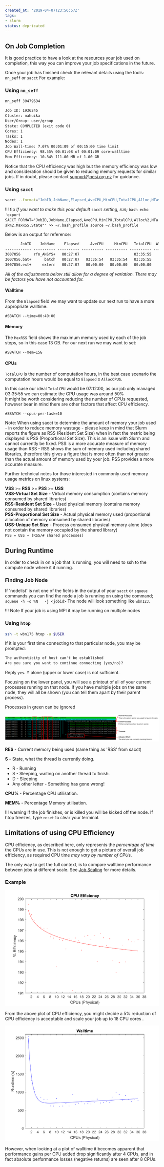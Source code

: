 ```yaml
---
created_at: '2019-04-07T23:56:57Z'
tags:
- slurm
status: depricated
---
```


## On Job Completion

It is good practice to have a look at the resources your job used on
completion, this way you can improve your job specifications in the
future.

Once your job has finished check the relevant details using the tools:
`nn_seff` or `sacct` For example:  

### Using `nn_seff`

```bash
nn_seff 30479534
```

```txt
Job ID: 1936245
Cluster: mahuika
User/Group: user/group
State: COMPLETED (exit code 0)
Cores: 1
Tasks: 1
Nodes: 1
Job Wall-time: 7.67% 00:01:09 of 00:15:00 time limit
CPU Efficiency: 98.55% 00:01:08 of 00:01:09 core-walltime
Mem Efficiency: 10.84% 111.00 MB of 1.00 GB
```

Notice that the CPU efficiency was high but the memory efficiency was low and consideration should be given to reducing memory requests
for similar jobs. If in doubt, please contact [support@nesi.org.nz](mailto:support@nesi.org.nz) for guidance.

### Using `sacct`

```bash
sacct --format="JobID,JobName,Elapsed,AveCPU,MinCPU,TotalCPU,Alloc,NTask,MaxRSS,State" -j <jobid>
```

!!! tip
     *If you want to make this your default* `sacct` *setting, run;*
     ```bash
     echo 'export SACCT_FORMAT="JobID,JobName,Elapsed,AveCPU,MinCPU,TotalCPU,Alloc%2,NTask%2,MaxRSS,State"' >> ~/.bash_profile
     source ~/.bash_profile
     ```

Below is an output for reference:

```txt
       JobID    JobName    Elapsed     AveCPU     MinCPU   TotalCPU  AllocCPUS   NTasks     MaxRSS      State
------------ ---------- ---------- ---------- ---------- ---------- ---------- -------- ---------- ----------
3007056      rfm_ANSYS+   00:27:07                         03:35:55         16                      COMPLETED
3007056.bat+      batch   00:27:07   03:35:54   03:35:54   03:35:55         16        1  13658349K  COMPLETED
3007056.ext+     extern   00:27:07   00:00:00   00:00:00   00:00:00         16        1        89K  COMPLETED
```

*All of the adjustments below still allow for a degree of variation.
There may be factors you have not accounted for.*

#### Walltime

From the `Elapsed` field we may want to update our next run to have a
more appropriate walltime.

``` sl
#SBATCH --time=00:40:00
```

#### Memory

The `MaxRSS` field shows the maximum memory used by each of the job
steps, so in this case 13 GB. For our next run we may want to set:

``` sl
#SBATCH --mem=15G
```

#### CPUs

`TotalCPU` is the number of computation hours, in the best case scenario
the computation hours would be equal to `Elapsed` x `AllocCPUS`.

In this case our ideal `TotalCPU` would be 07:12:00, as our job only
managed 03:35:55 we can estimate the CPU usage was around 50%  
It might be worth considering reducing the number of CPUs requested,
however bear in mind there are other factors that affect CPU efficiency.

``` sl
#SBATCH --cpus-per-task=10
```

Note: When using sacct to determine the amount of memory your job used -
in order to reduce memory wastage - please keep in mind that Slurm
reports the figure as RSS (Resident Set Size) when in fact the metric
being displayed is PSS (Proportional Set Size). This is an issue with
Slurm and cannot currently be fixed. PSS is a more accurate measure of
memory usage than RSS - RSS shows the sum of memory used including
shared libraries, therefore this gives a figure that is more often than
not greater than the actual amount of memory used by your job. PSS
provides a more accurate measure.

Further technical notes for those interested in commonly used memory
usage metrics on linux systems:

**VSS** &gt;= **RSS** &gt;= **PSS** &gt;= **USS**  
**VSS-Virtual Set Size** - Virtual memory consumption (contains memory
consumed by shared libraries)  
**RSS-Resident Set Size** - Used physical memory (contains memory
consumed by shared libraries)  
**PSS-Proportional Set Size** - Actual physical memory used
(proportional allocation of memory consumed by shared libraries)  
**USS-Unique Set Size** - Process consumed physical memory alone (does
not contain the memory occupied by the shared library)  
`PSS = USS + (RSS/# shared processes)`

## During Runtime

In order to check in on a job that is running, you will need to ssh to
the compute node where it it running.

### Finding Job Node

If 'nodelist' is not one of the fields in the output of your `sacct` or
`squeue` commands you can find the node a job is running on using the
command; `squeue -h -o %N   -j <jobid>` The node will look something
like `wbn123`.

!!! Note
     If your job is using MPI it may be running on multiple nodes

### Using `htop`

```bash
ssh -t wbn175 htop -u $USER
```

If it is your first time connecting to that particular node, you may be
prompted:

```txt
The authenticity of host can't be established 
Are you sure you want to continue connecting (yes/no)?
```

Reply `yes`. Y alone (upper or lower case) is not sufficient.

Focusing on the lower panel, you will see a printout of all of your
current processes running on that node. If you have multiple jobs on the
same node, they will all be shown (you can tell them apart by their
parent process).

Processes in green can be ignored

![how\_to\_read\_htop.png](../../assets/images/Finding_Job_Efficiency.png)

**RES** - Current memory being used (same thing as 'RSS' from sacct)

**S** - State, what the thread is currently doing.

- R - Running
- S - Sleeping, waiting on another thread to finish.
- D - Sleeping
- Any other letter - Something has gone wrong!

**CPU%** - Percentage CPU utilisation.

**MEM%** - Percentage Memory utilisation.

!!! warning
     If the job finishes, or is killed you will be kicked off the node. If
     htop freezes, type `reset` to clear your terminal.

## Limitations of using CPU Efficiency

CPU efficiency, as described here, only represents the *percentage of
time* the CPUs are in use. This is not enough to get a picture of
overall job efficiency, as required CPU time *may vary by number of
CPU*s.

The only way to get the full context, is to compare walltime performance between jobs at different scale. See [Job Scaling](../../Getting_Started/Next_Steps/Job_Scaling_Ascertaining_job_dimensions.md) for more details.

### Example

![qdyn\_eff.png](../../assets/images/Finding_Job_Efficiency_0.png)

From the above plot of CPU efficiency, you might decide a 5% reduction
of CPU efficiency is acceptable and scale your job up to 18 CPU cores .

![qdyn\_walltime.png](../../assets/images/Finding_Job_Efficiency_1.png)

However, when looking at a plot of walltime it becomes apparent that
performance gains per CPU added drop significantly after 4 CPUs, and in
fact absolute performance losses (negative returns) are seen after 8
CPUs.

